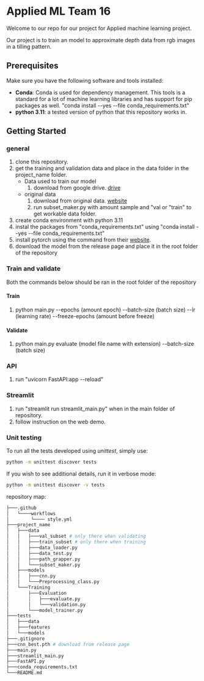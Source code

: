 # Applied ML Team 16

Welcome to our repo for our project for Applied machine learning project.

Our project is to train an model to approximate depth data from rgb images in a tilling pattern.

## Prerequisites
Make sure you have the following software and tools installed:

- **Conda**: Conda is used for dependency management. This tools is a standard for a lot of machine learning libraries and has support for pip packages as well. "conda install --yes --file conda_requirements.txt"
- **python 3.11**: a tested version of python that this repository works in.

## Getting Started
### general
1. clone this repository.
2. get the training and validation data and place in the data folder in the project_name folder.
    * Data used to train our model
        1. download from google drive. [drive](https://drive.google.com/drive/folders/1k_WsVOjaULgb3N2JebxjTVqJjVsw85dP)
    * original data
        1. download from original data. [website](https://diode-dataset.org/)
        2. run subset_maker.py with amount sample and "val or "train" to get workable data folder.
3. create conda environment with python 3.11
4. instal the packages from "conda_requirements.txt" using "conda install --yes --file conda_requirements.txt"
5. install pytorch using the command from their [website](https://pytorch.org/).
6. download the model from the release page and place it in the root folder of the repository

### Train and validate
Both the commands below should be ran in the root folder of the repository

#### Train
1. python main.py --epochs (amount epoch) --batch-size (batch size) --lr (learning rate) --freeze-epochs (amount before freeze)

#### Validate
1. python main.py evaluate (model file name with extension) --batch-size (batch size)

### API
1. run "uvicorn FastAPI:app --reload"

### Streamlit
1. run "streamlit run streamlit_main.py" when in the main folder of repository.
2. follow instruction on the web demo.

### Unit testing

To run all the tests developed using _unittest_, simply use:
```bash
python -m unittest discover tests
```
If you wish to see additional details, run it in verbose mode:
```bash
python -m unittest discover -v tests
```

repository map:
```bash
├───.github
│   └────workflows
│        └──── style.yml
├───project_name
│   ├───data
│   │   ├───val_subset # only there when validating
│   │   ├───train_subset # only there when training
│   │   ├───data_loader.py
│   │   ├───data_test.py
│   │   ├───path_grapper.py
│   │   └───subset_maker.py
│   ├───models
│   │   ├───cnn.py
│   │   └───Preprocessing_class.py
│   └───Training
│       ├───Evaluation
│       │   ├───evaluate.py
│       │   └───validation.py
│       └───model_trainer.py
├───tests
│   ├───data
│   ├───features
│   └───models
├───.gitignore
├───cnn_best.pth # download from release page
├───main.py
├───streamlit_main.py
├───FastAPI.py
├───conda_requirements.txt
└───README.md
```